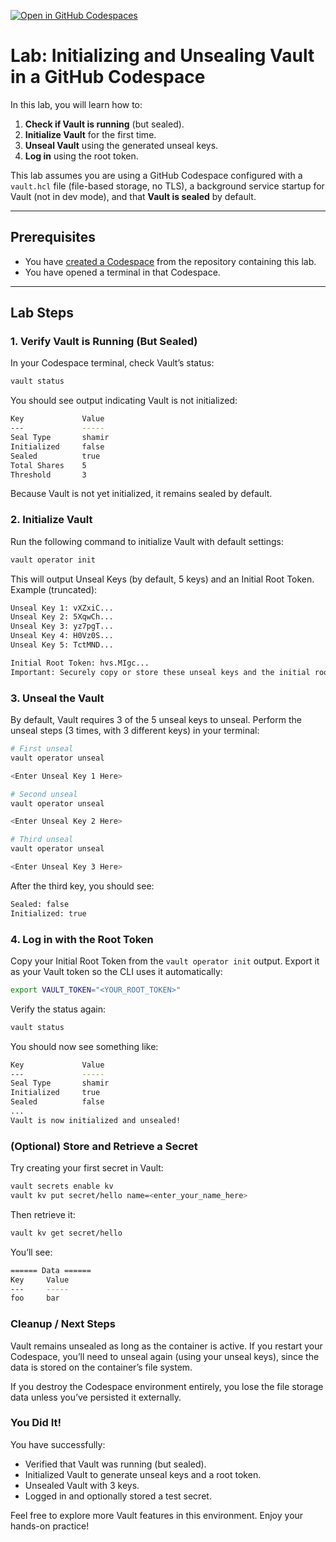 [![Open in GitHub Codespaces](https://github.com/codespaces/badge.svg)](https://codespaces.new/btkrausen/vault-codespaces)

# Lab: Initializing and Unsealing Vault in a GitHub Codespace

In this lab, you will learn how to:

1. **Check if Vault is running** (but sealed).  
2. **Initialize Vault** for the first time.  
3. **Unseal Vault** using the generated unseal keys.  
4. **Log in** using the root token.  

This lab assumes you are using a GitHub Codespace configured with a `vault.hcl` file (file-based storage, no TLS), a background service startup for Vault (not in dev mode), and that **Vault is sealed** by default.

---

## Prerequisites

- You have [created a Codespace](https://github.com/features/codespaces) from the repository containing this lab.
- You have opened a terminal in that Codespace.

---

## Lab Steps

### 1. Verify Vault is Running (But Sealed)

In your Codespace terminal, check Vault’s status:
```bash
vault status
```
You should see output indicating Vault is not initialized:
```bash
Key             Value
---             -----
Seal Type       shamir
Initialized     false
Sealed          true
Total Shares    5
Threshold       3
```
Because Vault is not yet initialized, it remains sealed by default.

### 2. Initialize Vault
Run the following command to initialize Vault with default settings:
```bash
vault operator init
```

This will output Unseal Keys (by default, 5 keys) and an Initial Root Token. Example (truncated):
```bash
Unseal Key 1: vXZxiC...
Unseal Key 2: 5XqwCh...
Unseal Key 3: yz7pgT...
Unseal Key 4: H0Vz0S...
Unseal Key 5: TctMND...

Initial Root Token: hvs.MIgc...
Important: Securely copy or store these unseal keys and the initial root token. You need them to unseal and authenticate to Vault.
```

### 3. Unseal the Vault
By default, Vault requires 3 of the 5 unseal keys to unseal. Perform the unseal steps (3 times, with 3 different keys) in your terminal:
```bash
# First unseal
vault operator unseal

<Enter Unseal Key 1 Here>

# Second unseal
vault operator unseal

<Enter Unseal Key 2 Here>

# Third unseal
vault operator unseal

<Enter Unseal Key 3 Here>
```
After the third key, you should see:
```bash
Sealed: false
Initialized: true
```

### 4. Log in with the Root Token
Copy your Initial Root Token from the `vault operator init` output.
Export it as your Vault token so the CLI uses it automatically:
```bash
export VAULT_TOKEN="<YOUR_ROOT_TOKEN>"
```
Verify the status again:
```bash
vault status
```
You should now see something like:
```bash
Key             Value
---             -----
Seal Type       shamir
Initialized     true
Sealed          false
...
Vault is now initialized and unsealed!
```

### (Optional) Store and Retrieve a Secret
Try creating your first secret in Vault:
```bash
vault secrets enable kv
vault kv put secret/hello name=<enter_your_name_here>
```
Then retrieve it:
```bash
vault kv get secret/hello
```
You’ll see:
```bash
====== Data ======
Key     Value
---     -----
foo     bar
```

### Cleanup / Next Steps
Vault remains unsealed as long as the container is active. If you restart your Codespace, you’ll need to unseal again (using your unseal keys), since the data is stored on the container’s file system.

If you destroy the Codespace environment entirely, you lose the file storage data unless you’ve persisted it externally.

### You Did It!
You have successfully:

- Verified that Vault was running (but sealed).
- Initialized Vault to generate unseal keys and a root token.
- Unsealed Vault with 3 keys.
- Logged in and optionally stored a test secret.

Feel free to explore more Vault features in this environment. Enjoy your hands-on practice!